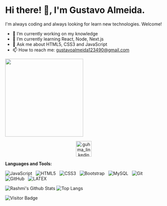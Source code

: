 
 <h1>Hi there! 👋, I'm Gustavo Almeida.</h1>
 
 I'm always coding and always looking for learn new technologies.
 Welcome!

- 🔭 I’m currently working on my knowledge
- 🌱 I’m currently learning React, Node, Next.js
- 💬 Ask me about HTML5, CSS3 and JavaScript
- 📫 How to reach me: gustavoalmeida123490@gmail.com
<img align="center" src="https://media1.giphy.com/media/Q7SKqn3G97xpmfSOvG/giphy.gif" width="250" height="250" />
<p align="center">
<a href="https://www.linkedin.com/in/gustavo-henrique-martins-de-almeida-0239521b8/">
 <img align="center" src="http://pngimg.com/uploads/linkedIn/linkedIn_PNG27.png" alt="guhma_linkedin" width="50" height="50">
</a>
 </p>
 
 
**Languages and Tools:** 

![JavaScript](https://img.shields.io/badge/-JavaScript-black?logo=javascript&style=social)&nbsp;&nbsp;
![HTML5](https://img.shields.io/badge/-HTML5-black?logo=html5&style=social)&nbsp;&nbsp;
![CSS3](https://img.shields.io/badge/-CSS3-black?logo=css3&style=social)&nbsp;&nbsp;
![Bootstrap](https://img.shields.io/badge/-Bootstrap-black?logo=bootstrap&style=social)&nbsp;&nbsp;
![MySQL](https://img.shields.io/badge/-MySQL-black?logo=mysql&style=social)&nbsp;&nbsp;
![Git](https://img.shields.io/badge/-Git-black?logo=git&style=social)&nbsp;&nbsp;
![GitHub](https://img.shields.io/badge/-GitHub-black?logo=github&style=social)&nbsp;&nbsp;
![LATEX](https://img.shields.io/badge/-LATEX-black?logo=latex&style=social)&nbsp;&nbsp;

![Rashmi's Github Stats](https://github-readme-stats.vercel.app/api?username=rusty-sj&count_private=true&show_icons=true&include_all_commits=true)
![Top Langs](https://github-readme-stats.vercel.app/api/top-langs/?username=rusty-sj&hide=TeX&layout=compact)

![Visitor Badge](https://visitor-badge.laobi.icu/badge?page_id=rusty-sj.rusty-sj)
                                                                        
